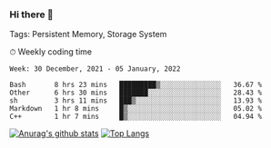 ### Hi there 👋

Tags: Persistent Memory, Storage System

<!--

[![Anurag's github stats](https://github-readme-stats.vercel.app/api?username=wwyf)](https://github.com/anuraghazra/github-readme-stats)

[![Anurag's github stats](https://github-readme-stats.vercel.app/api?username=wwyf&count_private=true)](https://github.com/anuraghazra/github-readme-stats)


[![Top Langs](https://github-readme-stats.vercel.app/api/top-langs/?username=wwyf&count_private=true&&hide=jupyter%20notebook,html)](https://github.com/anuraghazra/github-readme-stats)



-->


⏱ Weekly coding time

<!--START_SECTION:waka-->
```text
Week: 30 December, 2021 - 05 January, 2022

Bash       8 hrs 23 mins   █████████▒░░░░░░░░░░░░░░░   36.67 % 
Other      6 hrs 30 mins   ███████░░░░░░░░░░░░░░░░░░   28.43 % 
sh         3 hrs 11 mins   ███▒░░░░░░░░░░░░░░░░░░░░░   13.93 % 
Markdown   1 hr 8 mins     █▒░░░░░░░░░░░░░░░░░░░░░░░   05.02 % 
C++        1 hr 7 mins     █▒░░░░░░░░░░░░░░░░░░░░░░░   04.94 % 
```
<!--END_SECTION:waka-->



[![Anurag's github stats](https://github-readme-stats.vercel.app/api?username=wwyf&count_private=true&show_icons=true&hide_border=true)](https://github.com/anuraghazra/github-readme-stats) [![Top Langs](https://github-readme-stats.vercel.app/api/top-langs/?username=wwyf&count_private=true&hide=jupyter%20notebook,html,OpenEdge%20ABL&langs_count=10&layout=compact&hide_border=true)](https://github.com/anuraghazra/github-readme-stats)

<!--

[![willianrod's wakatime stats](https://github-readme-stats.vercel.app/api/wakatime?username=wwyf)](https://github.com/anuraghazra/github-readme-stats)


-->

